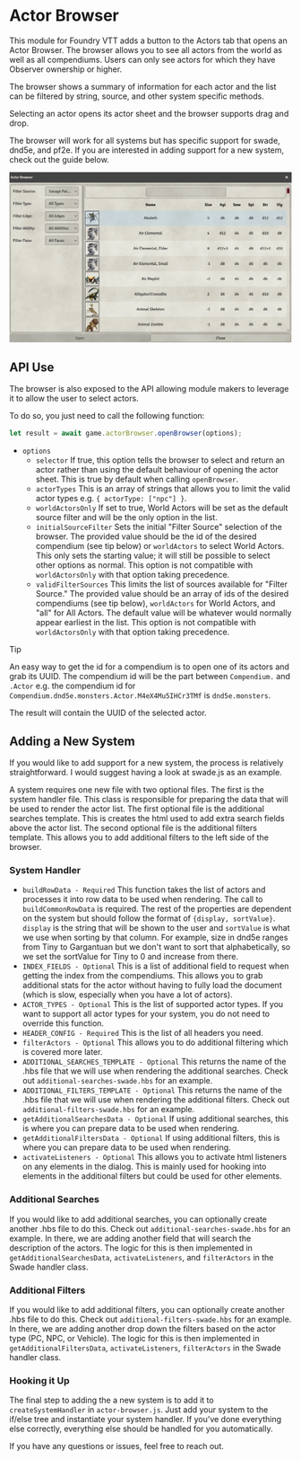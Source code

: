 # Actor Browser

This module for Foundry VTT adds a button to the Actors tab that opens an Actor Browser. The browser allows you to see all actors from the world as well as all compendiums. Users can only see actors for which they have Observer ownership or higher.

The browser shows a summary of information for each actor and the list can be filtered by string, source, and other system specific methods.

Selecting an actor opens its actor sheet and the browser supports drag and drop.

The browser will work for all systems but has specific support for swade, dnd5e, and pf2e. If you are interested in adding support for a new system, check out the guide below.

<img src="https://github.com/ddbrown30/actor-browser/blob/main/actor_browser.webp" width="700">

## API Use

The browser is also exposed to the API allowing module makers to leverage it to allow the user to select actors.

To do so, you just need to call the following function:

```js
let result = await game.actorBrowser.openBrowser(options);
```
* `options`
  * `selector` If true, this option tells the browser to select and return an actor rather than using the default behaviour of opening the actor sheet. This is true by default when calling `openBrowser`.
  * `actorTypes` This is an array of strings that allows you to limit the valid actor types e.g. `{ actorType: ["npc"] }`.
  * `worldActorsOnly` If set to true, World Actors will be set as the default source filter and will be the only option in the list.
  * `initialSourceFilter` Sets the initial "Filter Source" selection of the browser. The provided value should be the id of the desired compendium (see tip below) or `worldActors` to select World Actors. This only sets the starting value; it will still be possible to select other options as normal. This option is not compatible with `worldActorsOnly` with that option taking precedence.
  * `validFilterSources` This limits the list of sources available for "Filter Source." The provided value should be an array of ids of the desired compendiums (see tip below), `worldActors` for World Actors, and "all" for All Actors. The default value will be whatever would normally appear earliest in the list. This option is not compatible with `worldActorsOnly` with that option taking precedence.

> [!TIP]
> An easy way to get the id for a compendium is to open one of its actors and grab its UUID. The compendium id will be the part between `Compendium.` and `.Actor` e.g. the compendium id for `Compendium.dnd5e.monsters.Actor.M4eX4Mu5IHCr3TMf` is `dnd5e.monsters`.

The result will contain the UUID of the selected actor.

## Adding a New System

If you would like to add support for a new system, the process is relatively straightforward. I would suggest having a look at swade.js as an example.

A system requires one new file with two optional files. The first is the system handler file. This class is responsible for preparing the data that will be used to render the actor list. The first optional file is the additional searches template. This is creates the html used to add extra search fields above the actor list. The second optional file is the additional filters template. This allows you to add additional filters to the left side of the browser.

### System Handler

- `buildRowData - Required` This function takes the list of actors and processes it into row data to be used when rendering. The call to `buildCommonRowData` is required. The rest of the properties are dependent on the system but should follow the format of `{display, sortValue}`. `display` is the string that will be shown to the user and `sortValue` is what we use when sorting by that column. For example, size in dnd5e ranges from Tiny to Gargantuan but we don't want to sort that alphabetically, so we set the sortValue for Tiny to 0 and increase from there.
- `INDEX_FIELDS - Optional` This is a list of additional field to request when getting the index from the compendiums. This allows you to grab additional stats for the actor without having to fully load the document (which is slow, especially when you have a lot of actors).
- `ACTOR_TYPES - Optional` This is the list of supported actor types. If you want to support all actor types for your system, you do not need to override this function.
- `HEADER_CONFIG - Required` This is the list of all headers you need.
- `filterActors - Optional` This allows you to do additional filtering which is covered more later.
- `ADDITIONAL_SEARCHES_TEMPLATE - Optional` This returns the name of the .hbs file that we will use when rendering the additional searches. Check out `additional-searches-swade.hbs` for an example.
- `ADDITIONAL_FILTERS_TEMPLATE - Optional` This returns the name of the .hbs file that we will use when rendering the additional filters. Check out `additional-filters-swade.hbs` for an example.
- `getAdditionalSearchesData - Optional` If using additional searches, this is where you can prepare data to be used when rendering.
- `getAdditionalFiltersData - Optional` If using additional filters, this is where you can prepare data to be used when rendering.
- `activateListeners - Optional` This allows you to activate html listeners on any elements in the dialog. This is mainly used for hooking into elements in the additional filters but could be used for other elements.

### Additional Searches

If you would like to add additional searches, you can optionally create another .hbs file to do this. Check out `additional-searches-swade.hbs` for an example. In there, we are adding another field that will search the description of the actors. The logic for this is then implemented in `getAdditionalSearchesData`, `activateListeners`, and `filterActors` in the Swade handler class.

### Additional Filters

If you would like to add additional filters, you can optionally create another .hbs file to do this. Check out `additional-filters-swade.hbs` for an example. In there, we are adding another drop down the filters based on the actor type (PC, NPC, or Vehicle). The logic for this is then implemented in `getAdditionalFiltersData`, `activateListeners`, `filterActors` in the Swade handler class.

### Hooking it Up

The final step to adding the a new system is to add it to `createSystemHandler` in `actor-browser.js`. Just add your system to the if/else tree and instantiate your system handler. If you've done everything else correctly, everything else should be handled for you automatically.

If you have any questions or issues, feel free to reach out.
